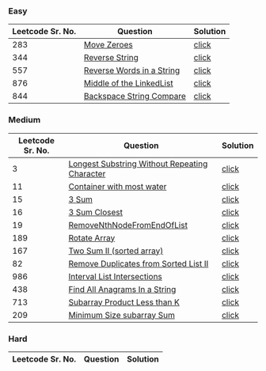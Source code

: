 ### Easy 
Leetcode Sr. No. | Question | Solution
-------------|------------- | -------------
283 | [Move Zeroes](https://leetcode.com/problems/move-zeroes/) | [click](./Solutions/MoveZeroes.java)
344 | [Reverse String](https://leetcode.com/problems/reverse-string/) | [click](./Solutions/ReverseString.java)
557 | [Reverse Words in a String](https://leetcode.com/problems/reverse-words-in-a-string-iii/) | [click](./Solutions/ReverseWordsInString.java)
876 | [Middle of the LinkedList](https://leetcode.com/problems/middle-of-the-linked-list/) | [click](./Solutions/MiddleOfTheLinkedList.java)
844 | [Backspace String Compare](https://leetcode.com/problems/backspace-string-compare/) | [click](./Solutions/BackSpaceStringCompare.java)

### Medium
Leetcode Sr. No. | Question | Solution
-------------|------------- | -------------
3 | [Longest Substring Without Repeating Character](https://leetcode.com/problems/longest-substring-without-repeating-characters/) | [click](./Solutions/LongestSubstringWithoutRepeatingCharacter.java)
11 | [Container with most water](https://leetcode.com/problems/container-with-most-water/) | [click](./Solutions/ContainerWithMostWater.java)
15 | [3 Sum](https://leetcode.com/problems/3sum/) | [click](./Solutions/3Sum.java)
16 | [3 Sum Closest](https://leetcode.com/problems/3sum-closest/) | [click](./Solutions/3SumClosest.java)
19 | [RemoveNthNodeFromEndOfList](https://leetcode.com/problems/remove-nth-node-from-end-of-list/) | [click](./Solutions/RemoveNthNodeFromEndOfList.java)
189 | [Rotate Array](https://leetcode.com/problems/rotate-array/) | [click](./Solutions/RotateArray.java)
167 | [Two Sum II (sorted array)](https://leetcode.com/problems/two-sum-ii-input-array-is-sorted/) | [click](./Solutions/TwoSumII.java)
82 | [Remove Duplicates from Sorted List II](https://leetcode.com/problems/remove-duplicates-from-sorted-list-ii/) | [click](./Solutions/RemoveDuplicatesFromSortedListII.java)
986 | [Interval List Intersections](https://leetcode.com/problems/interval-list-intersections/) | [click](./Solutions/IntervalListIntersections.java)
438 | [Find All Anagrams In a String](https://leetcode.com/problems/find-all-anagrams-in-a-string/) | [click](./Solutions/FindAllAnagramsInString.java)
713 | [Subarray Product Less than K](https://leetcode.com/problems/subarray-product-less-than-k/) | [click](./Solutions/SubarrayProductLessThanK.java)
209 | [Minimum Size subarray Sum](https://leetcode.com/problems/minimum-size-subarray-sum/) | [click](./Solutions/MinimumSizeSubarraySum.java)

### Hard
Leetcode Sr. No. | Question | Solution
-------------|------------- | -------------